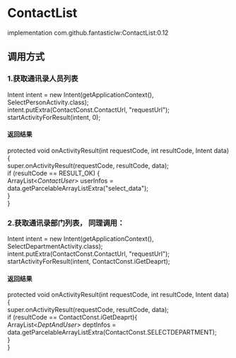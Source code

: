 # ContactList
implementation com.github.fantasticlw:ContactList:0.12

## 调用方式

### 1.获取通讯录人员列表
Intent intent = new Intent(getApplicationContext(), SelectPersonActivity.class);<br/>
intent.putExtra(ContactConst.ContactUrl, "requestUrl");<br/>
startActivityForResult(intent, 0);<br/>

#### 返回结果
protected void onActivityResult(int requestCode, int resultCode, Intent data) {<br/>
    super.onActivityResult(requestCode, resultCode, data);<br/>
       if (resultCode == RESULT_OK) {<br/>
          ArrayList<*ContactUser*> userInfos = data.getParcelableArrayListExtra("select_data");<br/>
       }<br/>
}<br/>
    
### 2.获取通讯录部门列表， 同理调用：
Intent intent = new Intent(getApplicationContext(), SelectDepartmentActivity.class);<br/>
intent.putExtra(ContactConst.ContactUrl, "requestUrl");<br/>
startActivityForResult(intent, ContactConst.iGetDeaprt);<br/>

#### 返回结果
protected void onActivityResult(int requestCode, int resultCode, Intent data) {<br/>
    super.onActivityResult(requestCode, resultCode, data);<br/>
       if (resultCode == ContactConst.iGetDeaprt){<br/>
         ArrayList<*DeptAndUser*> deptInfos = data.getParcelableArrayListExtra(ContactConst.SELECTDEPARTMENT);<br/>
       }<br/>
}<br/>                                                                                                                                         



